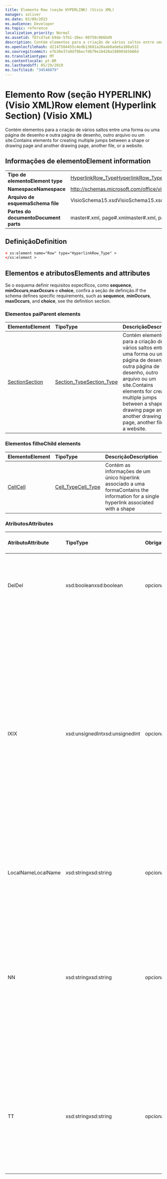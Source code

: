 ```yaml
---
title: Elemento Row (seção HYPERLINK) (Visio XML)
manager: soliver
ms.date: 03/09/2015
ms.audience: Developer
ms.topic: reference
localization_priority: Normal
ms.assetid: f87cd7a4-b9de-5fb1-20ec-90759c966bd9
description: Contém elementos para a criação de vários saltos entre uma forma ou uma página de desenho e outra página de desenho, outro arquivo ou um site.
ms.openlocfilehash: d2147504455c4edb13681a20aab0ade6a100a532
ms.sourcegitcommit: e7b38e37a9d79becfd679e10420a19890165606d
ms.translationtype: MT
ms.contentlocale: pt-BR
ms.lasthandoff: 05/29/2019
ms.locfileid: "34540879"
---
```

# <a name="row-element-hyperlink-section-visio-xml"></a><span data-ttu-id="0ede1-103">Elemento Row (seção HYPERLINK) (Visio XML)</span><span class="sxs-lookup"><span data-stu-id="0ede1-103">Row element (Hyperlink Section) (Visio XML)</span></span>

<span data-ttu-id="0ede1-104">Contém elementos para a criação de vários saltos entre uma forma ou uma página de desenho e outra página de desenho, outro arquivo ou um site.</span><span class="sxs-lookup"><span data-stu-id="0ede1-104">Contains elements for creating multiple jumps between a shape or drawing page and another drawing page, another file, or a website.</span></span>
  
## <a name="element-information"></a><span data-ttu-id="0ede1-105">Informações de elemento</span><span class="sxs-lookup"><span data-stu-id="0ede1-105">Element information</span></span>

|||
|:-----|:-----|
|<span data-ttu-id="0ede1-106">**Tipo de elemento**</span><span class="sxs-lookup"><span data-stu-id="0ede1-106">**Element type**</span></span> <br/> |[<span data-ttu-id="0ede1-107">HyperlinkRow_Type</span><span class="sxs-lookup"><span data-stu-id="0ede1-107">HyperlinkRow_Type</span></span>](hyperlinkrow_type-complextypevisio-xml.md) <br/> |
|<span data-ttu-id="0ede1-108">**Namespace**</span><span class="sxs-lookup"><span data-stu-id="0ede1-108">**Namespace**</span></span> <br/> |http://schemas.microsoft.com/office/visio/2012/main  <br/> |
|<span data-ttu-id="0ede1-109">**Arquivo de esquema**</span><span class="sxs-lookup"><span data-stu-id="0ede1-109">**Schema file**</span></span> <br/> |<span data-ttu-id="0ede1-110">VisioSchema15.xsd</span><span class="sxs-lookup"><span data-stu-id="0ede1-110">VisioSchema15.xsd</span></span>  <br/> |
|<span data-ttu-id="0ede1-111">**Partes do documento**</span><span class="sxs-lookup"><span data-stu-id="0ede1-111">**Document parts**</span></span> <br/> |<span data-ttu-id="0ede1-112">master#.xml, page#.xml</span><span class="sxs-lookup"><span data-stu-id="0ede1-112">master#.xml, page#.xml</span></span>  <br/> |
   
## <a name="definition"></a><span data-ttu-id="0ede1-113">Definição</span><span class="sxs-lookup"><span data-stu-id="0ede1-113">Definition</span></span>

```XML
< xs:element name="Row" type="HyperlinkRow_Type" >
</xs:element >
```

## <a name="elements-and-attributes"></a><span data-ttu-id="0ede1-114">Elementos e atributos</span><span class="sxs-lookup"><span data-stu-id="0ede1-114">Elements and attributes</span></span>

<span data-ttu-id="0ede1-115">Se o esquema definir requisitos específicos, como **sequence**, **minOccurs**,**maxOccurs** e **choice**, confira a seção de definição.</span><span class="sxs-lookup"><span data-stu-id="0ede1-115">If the schema defines specific requirements, such as **sequence**, **minOccurs**, **maxOccurs**, and **choice**, see the definition section.</span></span> 
  
### <a name="parent-elements"></a><span data-ttu-id="0ede1-116">Elementos pai</span><span class="sxs-lookup"><span data-stu-id="0ede1-116">Parent elements</span></span>

|<span data-ttu-id="0ede1-117">**Elemento**</span><span class="sxs-lookup"><span data-stu-id="0ede1-117">**Element**</span></span>|<span data-ttu-id="0ede1-118">**Tipo**</span><span class="sxs-lookup"><span data-stu-id="0ede1-118">**Type**</span></span>|<span data-ttu-id="0ede1-119">**Descrição**</span><span class="sxs-lookup"><span data-stu-id="0ede1-119">**Description**</span></span>|
|:-----|:-----|:-----|
|[<span data-ttu-id="0ede1-120">Section</span><span class="sxs-lookup"><span data-stu-id="0ede1-120">Section</span></span>](section-element-sheet_type-complextypevisio-xml.md) <br/> |[<span data-ttu-id="0ede1-121">Section_Type</span><span class="sxs-lookup"><span data-stu-id="0ede1-121">Section_Type</span></span>](section_type-complextypevisio-xml.md) <br/> |<span data-ttu-id="0ede1-122">Contém elementos para a criação de vários saltos entre uma forma ou uma página de desenho e outra página de desenho, outro arquivo ou um site.</span><span class="sxs-lookup"><span data-stu-id="0ede1-122">Contains elements for creating multiple jumps between a shape or drawing page and another drawing page, another file, or a website.</span></span>  <br/> |
   
### <a name="child-elements"></a><span data-ttu-id="0ede1-123">Elementos filho</span><span class="sxs-lookup"><span data-stu-id="0ede1-123">Child elements</span></span>

|<span data-ttu-id="0ede1-124">**Elemento**</span><span class="sxs-lookup"><span data-stu-id="0ede1-124">**Element**</span></span>|<span data-ttu-id="0ede1-125">**Tipo**</span><span class="sxs-lookup"><span data-stu-id="0ede1-125">**Type**</span></span>|<span data-ttu-id="0ede1-126">**Descrição**</span><span class="sxs-lookup"><span data-stu-id="0ede1-126">**Description**</span></span>|
|:-----|:-----|:-----|
|[<span data-ttu-id="0ede1-127">Cell</span><span class="sxs-lookup"><span data-stu-id="0ede1-127">Cell</span></span>](cell-element-hyperlink-rowvisio-xml.md) <br/> |[<span data-ttu-id="0ede1-128">Cell_Type</span><span class="sxs-lookup"><span data-stu-id="0ede1-128">Cell_Type</span></span>](cell_type-complextypevisio-xml.md) <br/> |<span data-ttu-id="0ede1-129">Contém as informações de um único hiperlink associado a uma forma</span><span class="sxs-lookup"><span data-stu-id="0ede1-129">Contains the information for a single hyperlink associated with a shape</span></span>  <br/> |
   
### <a name="attributes"></a><span data-ttu-id="0ede1-130">Atributos</span><span class="sxs-lookup"><span data-stu-id="0ede1-130">Attributes</span></span>

|<span data-ttu-id="0ede1-131">**Atributo**</span><span class="sxs-lookup"><span data-stu-id="0ede1-131">**Attribute**</span></span>|<span data-ttu-id="0ede1-132">**Tipo**</span><span class="sxs-lookup"><span data-stu-id="0ede1-132">**Type**</span></span>|<span data-ttu-id="0ede1-133">**Obrigatório**</span><span class="sxs-lookup"><span data-stu-id="0ede1-133">**Required**</span></span>|<span data-ttu-id="0ede1-134">**Descrição**</span><span class="sxs-lookup"><span data-stu-id="0ede1-134">**Description**</span></span>|<span data-ttu-id="0ede1-135">**Valores possíveis**</span><span class="sxs-lookup"><span data-stu-id="0ede1-135">**Possible values**</span></span>|
|:-----|:-----|:-----|:-----|:-----|
|<span data-ttu-id="0ede1-136">Del</span><span class="sxs-lookup"><span data-stu-id="0ede1-136">Del</span></span>  <br/> |<span data-ttu-id="0ede1-137">xsd:boolean</span><span class="sxs-lookup"><span data-stu-id="0ede1-137">xsd:boolean</span></span>  <br/> |<span data-ttu-id="0ede1-138">opcional</span><span class="sxs-lookup"><span data-stu-id="0ede1-138">optional</span></span>  <br/> |<span data-ttu-id="0ede1-139">Especifica se uma linha que seria herdada de uma forma mestra foi excluída.</span><span class="sxs-lookup"><span data-stu-id="0ede1-139">Specifies whether a row that would otherwise be inherited from a master shape has been deleted.</span></span>  <br/> |<span data-ttu-id="0ede1-140">Valores do tipo xsd:boolean.</span><span class="sxs-lookup"><span data-stu-id="0ede1-140">Values of the xsd:boolean type.</span></span>  <br/> |
|<span data-ttu-id="0ede1-141">IX</span><span class="sxs-lookup"><span data-stu-id="0ede1-141">IX</span></span>  <br/> |<span data-ttu-id="0ede1-142">xsd:unsignedInt</span><span class="sxs-lookup"><span data-stu-id="0ede1-142">xsd:unsignedInt</span></span>  <br/> |<span data-ttu-id="0ede1-143">opcional</span><span class="sxs-lookup"><span data-stu-id="0ede1-143">optional</span></span>  <br/> |<span data-ttu-id="0ede1-144">Especifica o identificador baseado em um da linha.</span><span class="sxs-lookup"><span data-stu-id="0ede1-144">Specifies the one-based identifier for the row.</span></span> <span data-ttu-id="0ede1-145">Ele deve ser unqiue e maior que outros identificadores na mesma seção. O atributo IX é usado somente para as seções caractere, conexão, campo, FillGradient, geometria, camada, LineGradient, parágrafo, revisor, rabisco e guias.</span><span class="sxs-lookup"><span data-stu-id="0ede1-145">It should be unqiue and greater than other identifiers in the same section.The IX attribute is only used for the Character, Connection, Field, FillGradient, Geometry, Layer, LineGradient, Paragraph, Reviewer, Scratch, and Tabs sections.</span></span> <span data-ttu-id="0ede1-146">Uma linha pode ter apenas um dos atributos IX ou N.</span><span class="sxs-lookup"><span data-stu-id="0ede1-146">A row can only have one of the IX or N attributes.</span></span>  <br/> |<span data-ttu-id="0ede1-147">Valores do tipo xsd:unsignedInt.</span><span class="sxs-lookup"><span data-stu-id="0ede1-147">Values of the xsd:unsignedInt type.</span></span>  <br/> |
|<span data-ttu-id="0ede1-148">LocalName</span><span class="sxs-lookup"><span data-stu-id="0ede1-148">LocalName</span></span>  <br/> |<span data-ttu-id="0ede1-149">xsd:string</span><span class="sxs-lookup"><span data-stu-id="0ede1-149">xsd:string</span></span>  <br/> |<span data-ttu-id="0ede1-150">opcional</span><span class="sxs-lookup"><span data-stu-id="0ede1-150">optional</span></span>  <br/> |<span data-ttu-id="0ede1-151">Especifica o nome exclusivo dependente de idioma da linha.</span><span class="sxs-lookup"><span data-stu-id="0ede1-151">Specifies the unique language-dependent name of the row.</span></span>  <br/> |<span data-ttu-id="0ede1-152">Valores do tipo xsd:string.</span><span class="sxs-lookup"><span data-stu-id="0ede1-152">Values of the xsd:string type.</span></span>  <br/> |
|<span data-ttu-id="0ede1-153">N</span><span class="sxs-lookup"><span data-stu-id="0ede1-153">N</span></span>  <br/> |<span data-ttu-id="0ede1-154">xsd:string</span><span class="sxs-lookup"><span data-stu-id="0ede1-154">xsd:string</span></span>  <br/> |<span data-ttu-id="0ede1-155">opcional</span><span class="sxs-lookup"><span data-stu-id="0ede1-155">optional</span></span>  <br/> |<span data-ttu-id="0ede1-156">Especifica o nome exclusivo independente do idioma da linha. O atributo N é usado apenas para as seções usuário, propriedade, ações, controle, conexão, hiperlink e ActionTag.</span><span class="sxs-lookup"><span data-stu-id="0ede1-156">Specifies the unique language-independent name of the row.The N attribute is only used for the User, Property, Actions, Control, Connection, Hyperlink, and ActionTag sections.</span></span> <span data-ttu-id="0ede1-157">Uma linha pode ter apenas um dos atributos IX ou N.</span><span class="sxs-lookup"><span data-stu-id="0ede1-157">A row can only have one of the IX or N attributes.</span></span>  <br/> |<span data-ttu-id="0ede1-158">Valores do tipo xsd:string.</span><span class="sxs-lookup"><span data-stu-id="0ede1-158">Values of the xsd:string type.</span></span>  <br/> |
|<span data-ttu-id="0ede1-159">T</span><span class="sxs-lookup"><span data-stu-id="0ede1-159">T</span></span>  <br/> |<span data-ttu-id="0ede1-160">xsd:string</span><span class="sxs-lookup"><span data-stu-id="0ede1-160">xsd:string</span></span>  <br/> |<span data-ttu-id="0ede1-161">opcional</span><span class="sxs-lookup"><span data-stu-id="0ede1-161">optional</span></span>  <br/> |<span data-ttu-id="0ede1-162">Especifica o tipo de caminho geométrico representado pela linha e usado na visualização de geometria.</span><span class="sxs-lookup"><span data-stu-id="0ede1-162">Specifies the type of the geometric path represented by the row and used in geometry visualization.</span></span> <span data-ttu-id="0ede1-163">O atributo T é usado apenas para a seção Geometry.</span><span class="sxs-lookup"><span data-stu-id="0ede1-163">The T attribute is only used for the Geometry section.</span></span>  <br/> |<span data-ttu-id="0ede1-164">Valores do tipo xsd:string.</span><span class="sxs-lookup"><span data-stu-id="0ede1-164">Values of the xsd:string type.</span></span>  <br/> |
   

